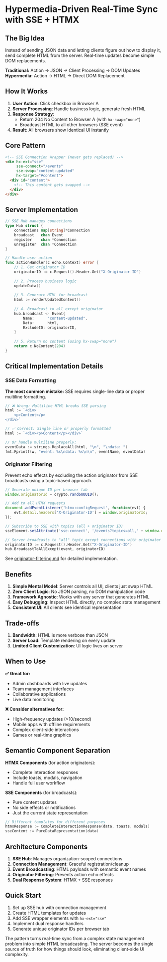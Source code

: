 # Hypermedia-Driven Real-Time Sync with SSE + HTMX

## The Big Idea

Instead of sending JSON data and letting clients figure out how to display it, send complete HTML from the server. Real-time updates become simple DOM replacements.

**Traditional:** Action → JSON → Client Processing → DOM Updates  
**Hypermedia:** Action → HTML → Direct DOM Replacement

## How It Works

1. **User Action**: Click checkbox in Browser A
2. **Server Processing**: Handle business logic, generate fresh HTML
3. **Response Strategy**:
   - Return 204 No Content to Browser A (with `hx-swap="none"`)
   - Broadcast HTML to all other browsers (SSE event)
4. **Result**: All browsers show identical UI instantly

## Core Pattern

```html
<!-- SSE Connection Wrapper (never gets replaced) -->
<div hx-ext="sse" 
     sse-connect="/events" 
     sse-swap="content-updated"
     hx-target="#content">
  <div id="content">
    <!-- This content gets swapped -->
  </div>
</div>
```

## Server Implementation

```go
// SSE Hub manages connections
type Hub struct {
    connections map[string]*Connection
    broadcast   chan Event
    register    chan *Connection
    unregister  chan *Connection
}

// Handle user action
func actionHandler(c echo.Context) error {
    // 1. Get originator ID
    originatorID := c.Request().Header.Get("X-Originator-ID")
    
    // 2. Process business logic
    updateData()
    
    // 3. Generate HTML for broadcast
    html := renderUpdatedContent()
    
    // 4. Broadcast to all except originator
    hub.broadcast <- Event{
        Name:      "content-updated",
        Data:      html,
        ExcludeID: originatorID,
    }
    
    // 5. Return no content (using hx-swap="none")
    return c.NoContent(204)
}
```

## Critical Implementation Details

### SSE Data Formatting
**The most common mistake:** SSE requires single-line data or proper multiline formatting.

```go
// ❌ Wrong: Multiline HTML breaks SSE parsing
html := `<div>
    <p>Content</p>
</div>`

// ✅ Correct: Single line or properly formatted
html := `<div><p>Content</p></div>`

// Or handle multiline properly:
eventData := strings.ReplaceAll(html, "\n", "\ndata: ")
fmt.Fprintf(w, "event: %s\ndata: %s\n\n", eventName, eventData)
```

### Originator Filtering
Prevent echo effects by excluding the action originator from SSE broadcasts using a topic-based approach.

```javascript
// Generate unique ID per browser tab
window.originatorId = crypto.randomUUID();

// Add to all HTMX requests
document.addEventListener('htmx:configRequest', function(evt) {
    evt.detail.headers['X-Originator-ID'] = window.originatorId;
});

// Subscribe to SSE with topics (all + originator ID)
sseElement.setAttribute('sse-connect', '/events?topics=all,' + window.originatorId);
```

```go
// Server broadcasts to "all" topic except connections with originator topic
originatorID := c.Request().Header.Get("X-Originator-ID")
hub.BroadcastToAllExcept(event, originatorID)
```

See [originator-filtering.md](originator-filtering.md) for detailed implementation.

## Benefits

1. **Simple Mental Model**: Server controls all UI, clients just swap HTML
2. **Zero Client Logic**: No JSON parsing, no DOM manipulation code
3. **Framework Agnostic**: Works with any server that generates HTML
4. **Easy Debugging**: Inspect HTML directly, no complex state management
5. **Consistent UI**: All clients see identical representation

## Trade-offs

1. **Bandwidth**: HTML is more verbose than JSON
2. **Server Load**: Template rendering on every update
3. **Limited Client Customization**: UI logic lives on server

## When to Use

**✅ Great for:**
- Admin dashboards with live updates
- Team management interfaces
- Collaborative applications
- Live data monitoring

**❌ Consider alternatives for:**
- High-frequency updates (>10/second)
- Mobile apps with offline requirements
- Complex client-side interactions
- Games or real-time graphics

## Semantic Component Separation

**HTMX Components** (for action originators):
- Complete interaction responses
- Include toasts, modals, navigation
- Handle full user workflow

**SSE Components** (for broadcasts):
- Pure content updates
- No side effects or notifications
- Just the current state representation

```go
// Different templates for different purposes
htmxResponse := CompleteInteractionResponse(data, toasts, modals)
sseContent := PureDataRepresentation(data)
```

## Architecture Components

1. **SSE Hub**: Manages organization-scoped connections
2. **Connection Management**: Graceful registration/cleanup
3. **Event Broadcasting**: HTML payloads with semantic event names
4. **Originator Filtering**: Prevents action echo effects
5. **Dual Response System**: HTMX + SSE responses

## Quick Start

1. Set up SSE hub with connection management
2. Create HTML templates for updates
3. Add SSE wrapper elements with `hx-ext="sse"`
4. Implement dual response handlers
5. Generate unique originator IDs per browser tab

The pattern turns real-time sync from a complex state management problem into simple HTML broadcasting. The server becomes the single source of truth for how things should look, eliminating client-side UI complexity.